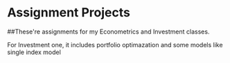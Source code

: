 # Assignment Projects 

##These're assignments for my Econometrics and Investment classes. 

For Investment one, it includes portfolio optimazation and some models like single index model

